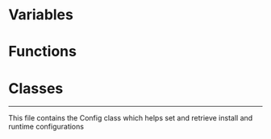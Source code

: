 # Variables


# Functions


# Classes




--------------------------------------

This file contains the Config class which helps set and retrieve install and runtime configurations
